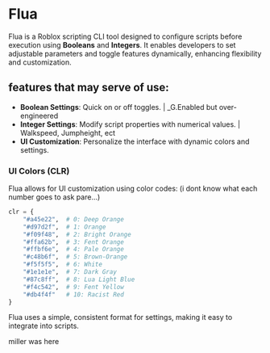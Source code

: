 # Flua

Flua is a Roblox scripting CLI tool designed to configure scripts before execution using **Booleans** and **Integers**. It enables developers to set adjustable parameters and toggle features dynamically, enhancing flexibility and customization.

## features that may serve of use:

- **Boolean Settings**: Quick on or off toggles. | \_G.Enabled but over-engineered
- **Integer Settings**: Modify script properties with numerical values. | Walkspeed, Jumpheight, ect
- **UI Customization**: Personalize the interface with dynamic colors and settings.

### UI Colors (CLR)

Flua allows for UI customization using color codes: (i dont know what each number goes to ask pare...)

```py
clr = {
    "#a45e22",  # 0: Deep Orange
    "#d97d2f",  # 1: Orange
    "#f09f48",  # 2: Bright Orange
    "#ffa62b",  # 3: Fent Orange
    "#ffbf6e",  # 4: Pale Orange
    "#c48b6f",  # 5: Brown-Orange
    "#f5f5f5",  # 6: White
    "#1e1e1e",  # 7: Dark Gray
    "#87c8ff",  # 8: Lua Light Blue
    "#f4c542",  # 9: Fent Yellow
    "#db4f4f"   # 10: Racist Red
}
```

Flua uses a simple, consistent format for settings, making it easy to integrate into scripts.

miller was here
